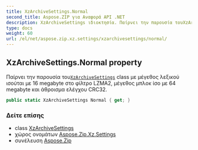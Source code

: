 ```yaml
---
title: XzArchiveSettings.Normal
second_title: Aspose.ZIP για Αναφορά API .NET
description: XzArchiveSettings ιδιοκτησία. Παίρνει την παρουσία τουXzArchiveSettings class με μέγεθος λεξικού ισούται με 16 megabyte στο φίλτρο LZMA2 μέγεθος μπλοκ ίσο με 64 megabyte και άθροισμα ελέγχου CRC32.
type: docs
weight: 60
url: /el/net/aspose.zip.xz.settings/xzarchivesettings/normal/
---
```

## XzArchiveSettings.Normal property

Παίρνει την παρουσία του[`XzArchiveSettings`](../) class με μέγεθος λεξικού ισούται με 16 megabyte στο φίλτρο LZMA2, μέγεθος μπλοκ ίσο με 64 megabyte και άθροισμα ελέγχου CRC32.

```csharp
public static XzArchiveSettings Normal { get; }
```

### Δείτε επίσης

* class [XzArchiveSettings](../)
* χώρος ονομάτων [Aspose.Zip.Xz.Settings](../../xzarchivesettings/)
* συνέλευση [Aspose.Zip](../../../)


